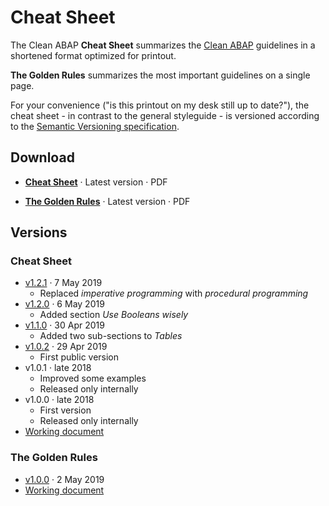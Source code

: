 # Cheat Sheet

The Clean ABAP **Cheat Sheet** summarizes the [Clean ABAP](../CleanABAP.md)
guidelines in a shortened format optimized for printout.

**The Golden Rules** summarizes the most important guidelines
on a single page.

For your convenience ("is this printout on my desk still up to date?"),
the cheat sheet - in contrast to the general styleguide -
is versioned according to the [Semantic Versioning specification](https://semver.org/).

## Download

- [**Cheat Sheet**](CleanABAPCheatSheetV1.2.1.pdf)&nbsp;·&nbsp;Latest version&nbsp;·&nbsp;PDF

- [**The Golden Rules**](CleanABAPTheGoldenRulesV1.0.0.pdf)&nbsp;·&nbsp;Latest version&nbsp;·&nbsp;PDF

## Versions

### Cheat Sheet

- [v1.2.1](CleanABAPCheatSheetV1.2.1.pdf)&nbsp;·&nbsp;7 May 2019
  - Replaced _imperative programming_ with _procedural programming_
- [v1.2.0](CleanABAPCheatSheetV1.2.0.pdf)&nbsp;·&nbsp;6 May 2019
  - Added section _Use Booleans wisely_
- [v1.1.0](CleanABAPCheatSheetV1.1.0.pdf)&nbsp;·&nbsp;30 Apr 2019
  - Added two sub-sections to _Tables_
- [v1.0.2](CleanABAPCheatSheetV1.0.2.pdf)&nbsp;·&nbsp;29 Apr 2019
  - First public version
- v1.0.1&nbsp;·&nbsp;late 2018
  - Improved some examples
  - Released only internally
- v1.0.0&nbsp;·&nbsp;late 2018
  - First version
  - Released only internally
- [Working document](CleanABAPCheatSheet.docx)

### The Golden Rules

- [v1.0.0](CleanABAPTheGoldenRulesV1.1.0.pdf)&nbsp;·&nbsp;2 May 2019
- [Working document](CleanABAPTheGoldenRules.docx)